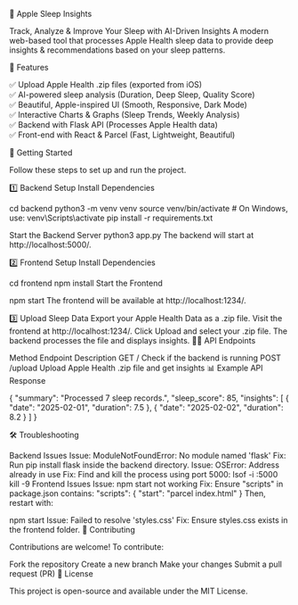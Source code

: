 🛌 Apple Sleep Insights

Track, Analyze & Improve Your Sleep with AI-Driven Insights
A modern web-based tool that processes Apple Health sleep data to provide deep insights & recommendations based on your sleep patterns.


📌 Features

✅ Upload Apple Health .zip files (exported from iOS) <br>
✅ AI-powered sleep analysis (Duration, Deep Sleep, Quality Score)<br>
✅ Beautiful, Apple-inspired UI (Smooth, Responsive, Dark Mode)<br>
✅ Interactive Charts & Graphs (Sleep Trends, Weekly Analysis)<br>
✅ Backend with Flask API (Processes Apple Health data)<br>
✅ Front-end with React & Parcel (Fast, Lightweight, Beautiful)<br>

🚀 Getting Started

Follow these steps to set up and run the project.

1️⃣ Backend Setup
Install Dependencies

cd backend
python3 -m venv venv
source venv/bin/activate  # On Windows, use: venv\Scripts\activate
pip install -r requirements.txt

Start the Backend Server
python3 app.py
The backend will start at http://localhost:5000/.

2️⃣ Frontend Setup
Install Dependencies

cd frontend
npm install
Start the Frontend

npm start
The frontend will be available at http://localhost:1234/.

3️⃣ Upload Sleep Data
Export your Apple Health Data as a .zip file.
Visit the frontend at http://localhost:1234/.
Click Upload and select your .zip file.
The backend processes the file and displays insights.
🧑‍💻 API Endpoints

Method	Endpoint	Description
GET	/	Check if the backend is running
POST	/upload	Upload Apple Health .zip file and get insights
📊 Example API Response

{
  "summary": "Processed 7 sleep records.",
  "sleep_score": 85,
  "insights": [
    {
      "date": "2025-02-01",
      "duration": 7.5
    },
    {
      "date": "2025-02-02",
      "duration": 8.2
    }
  ]
}

🛠️ Troubleshooting

Backend Issues
Issue: ModuleNotFoundError: No module named 'flask'
Fix: Run pip install flask inside the backend directory.
Issue: OSError: Address already in use
Fix: Find and kill the process using port 5000:
lsof -i :5000
kill -9 <PID>
Frontend Issues
Issue: npm start not working
Fix: Ensure "scripts" in package.json contains:
"scripts": {
  "start": "parcel index.html"
}
Then, restart with:

npm start
Issue: Failed to resolve 'styles.css'
Fix: Ensure styles.css exists in the frontend folder.
🤝 Contributing

Contributions are welcome!
To contribute:

Fork the repository
Create a new branch
Make your changes
Submit a pull request (PR)
📝 License

This project is open-source and available under the MIT License.

